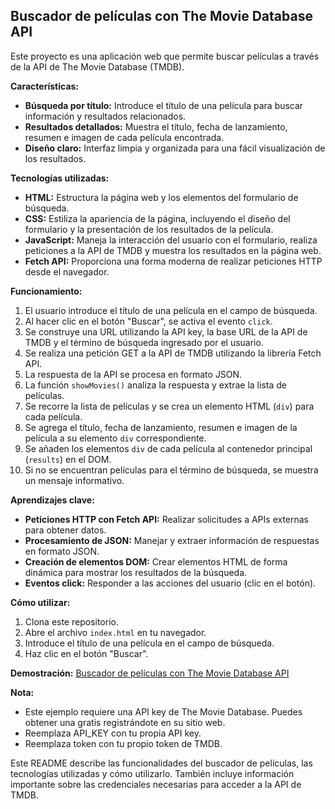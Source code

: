 ## Buscador de películas con The Movie Database API

Este proyecto es una aplicación web que permite buscar películas a través de la API de The Movie Database (TMDB).

**Características:**

* **Búsqueda por título:** Introduce el título de una película para buscar información y resultados relacionados.
* **Resultados detallados:** Muestra el título, fecha de lanzamiento, resumen e imagen de cada película encontrada.
* **Diseño claro:** Interfaz limpia y organizada para una fácil visualización de los resultados.

**Tecnologías utilizadas:**

* **HTML:** Estructura la página web y los elementos del formulario de búsqueda.
* **CSS:** Estiliza la apariencia de la página, incluyendo el diseño del formulario y la presentación de los resultados de la película.
* **JavaScript:** Maneja la interacción del usuario con el formulario, realiza peticiones a la API de TMDB y muestra los resultados en la página web.
* **Fetch API:** Proporciona una forma moderna de realizar peticiones HTTP desde el navegador.

**Funcionamiento:**

1. El usuario introduce el título de una película en el campo de búsqueda.
2. Al hacer clic en el botón "Buscar", se activa el evento `click`.
3. Se construye una URL utilizando la API key, la base URL de la API de TMDB y el término de búsqueda ingresado por el usuario.
4. Se realiza una petición GET a la API de TMDB utilizando la librería Fetch API.
5. La respuesta de la API se procesa en formato JSON.
6. La función `showMovies()` analiza la respuesta y extrae la lista de películas.
7. Se recorre la lista de películas y se crea un elemento HTML (`div`) para cada película.
8. Se agrega el título, fecha de lanzamiento, resumen e imagen de la película a su elemento `div` correspondiente.
9. Se añaden los elementos `div` de cada película al contenedor principal (`results`) en el DOM.
10. Si no se encuentran películas para el término de búsqueda, se muestra un mensaje informativo.

**Aprendizajes clave:**

* **Peticiones HTTP con Fetch API:** Realizar solicitudes a APIs externas para obtener datos.
* **Procesamiento de JSON:** Manejar y extraer información de respuestas en formato JSON.
* **Creación de elementos DOM:** Crear elementos HTML de forma dinámica para mostrar los resultados de la búsqueda.
* **Eventos click:** Responder a las acciones del usuario (clic en el botón).

**Cómo utilizar:**

1. Clona este repositorio.
2. Abre el archivo `index.html` en tu navegador.
3. Introduce el título de una película en el campo de búsqueda.
4. Haz clic en el botón "Buscar".

**Demostración:**
[Buscador de películas con The Movie Database API](https://app-peliculas-the-movie-database.netlify.app/)


**Nota:**

* Este ejemplo requiere una API key de The Movie Database. Puedes obtener una gratis registrándote en su sitio web.
* Reemplaza API_KEY con tu propia API key.
* Reemplaza token con tu propio token de TMDB.

Este README describe las funcionalidades del buscador de películas, las tecnologías utilizadas y cómo utilizarlo. También incluye información importante sobre las credenciales necesarias para acceder a la API de TMDB.
